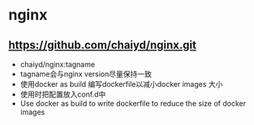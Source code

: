# nginx

## https://github.com/chaiyd/nginx.git
* chaiyd/nginx:tagname
* tagname会与nginx version尽量保持一致
* 使用docker as build 编写dockerfile以减小docker images 大小
* 使用时把配置放入conf.d中
* Use docker as build to write dockerfile to reduce the size of docker images
